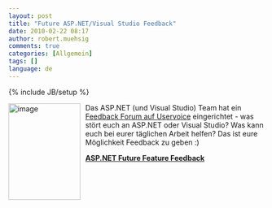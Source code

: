 ```yaml
---
layout: post
title: "Future ASP.NET/Visual Studio Feedback"
date: 2010-02-22 08:17
author: robert.muehsig
comments: true
categories: [Allgemein]
tags: []
language: de
---
```

{% include JB/setup %}
<p><a href="{{BASE_PATH}}/assets/wp-images/image930.png"><img style="border-bottom: 0px; border-left: 0px; margin: 0px 10px 0px 0px; display: inline; border-top: 0px; border-right: 0px" title="image" border="0" alt="image" align="left" src="{{BASE_PATH}}/assets/wp-images/image_thumb115.png" width="141" height="190" /></a> </p>  <p>Das ASP.NET (und Visual Studio) Team hat ein <a href="http://aspnet.uservoice.com/forums/41199-general">Feedback Forum auf Uservoice</a> eingerichtet - was stört euch an ASP.NET oder Visual Studio? Was kann euch bei eurer täglichen Arbeit helfen? Das ist eure Möglichkeit Feedback zu geben :)</p>  <p><strong><a href="http://aspnet.uservoice.com/forums/41199-general">ASP.NET Future Feature Feedback</a></strong></p>
